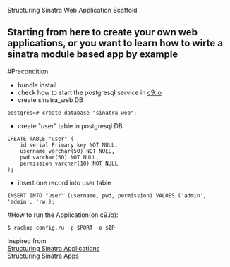 Structuring Sinatra Web Application Scaffold

Starting from here to create your own web applications, or you want to learn how to wirte a sinatra module based app by example
-----------------
#Precondition:  
* bundle install  
* check how to start the postgresql service in [c9.io](https://docs.c9.io/setting_up_postgresql.html)  
* create sinatra_web DB  
```
postgres=# create database "sinatra_web";
```
  
* create "user" table in postgresql DB  
```
CREATE TABLE "user" (
	id serial Primary key NOT NULL,
	username varchar(50) NOT NULL,
	pwd varchar(50) NOT NULL,
	permission varchar(10) NOT NULL
);
```
  
* insert one record into user table  
```
INSERT INTO "user" (username, pwd, permission) VALUES ('admin', 'admin', 'rw');
```
  
#How to run the Application(on c9.io):  
```
$ rackup config.ru -p $PORT -o $IP  
```
  
Inspired from  
[Structuring Sinatra Applications](http://blog.sourcing.io/structuring-sinatra)  
[Structuring Sinatra Apps](http://graybike.co/2014/09/27/structuring-sinatra-apps-part-1/)  